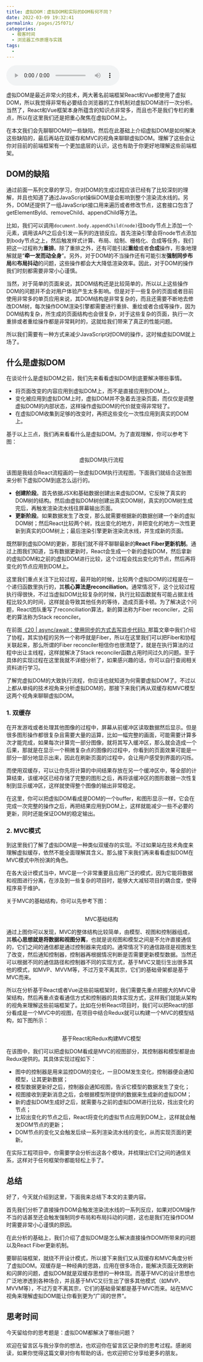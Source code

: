 ```yaml
---
title: 虚拟DOM：虚拟DOM和实际的DOM有何不同？
date: 2022-03-09 19:32:41
permalink: /pages/25f071/
categories:
  - 极客时间
  - 浏览器工作原理与实践
tags:
  - 
---
```

<audio title="26.虚拟DOM：虚拟DOM和实际的DOM有何不同？" src="https://static001.geekbang.org/resource/audio/31/81/3144fa5b3c3e82a02e830be28a05a481.mp3" controls="controls"></audio> 
<p>虚拟DOM是最近非常火的技术，两大著名前端框架React和Vue都使用了虚拟DOM，所以我觉得非常有必要结合浏览器的工作机制对虚拟DOM进行一次分析。当然了，React和Vue框架本身所蕴含的知识点非常多，而且也不是我们专栏的重点，所以在这里我们还是把重心聚焦在虚拟DOM上。</p><p>在本文我们会先聊聊DOM的一些缺陷，然后在此基础上介绍虚拟DOM是如何解决这些缺陷的，最后再站在双缓存和MVC的视角来聊聊虚拟DOM。理解了这些会让你对目前的前端框架有一个更加底层的认识，这也有助于你更好地理解这些前端框架。</p><h2>DOM的缺陷</h2><p>通过前面一系列文章的学习，你对DOM的生成过程应该已经有了比较深刻的理解，并且也知道了通过JavaScript操纵DOM是会影响到整个渲染流水线的。另外，DOM还提供了一组JavaScript接口用来遍历或者修改节点，这套接口包含了getElementById、removeChild、appendChild等方法。</p><p>比如，我们可以调用<code>document.body.appendChild(node)</code>往body节点上添加一个元素，调用该API之后会引发一系列的连锁反应。首先渲染引擎会将node节点添加到body节点之上，然后触发样式计算、布局、绘制、栅格化、合成等任务，我们把这一过程称为<strong>重排</strong>。除了重排之外，还有可能引起<strong>重绘</strong>或者<strong>合成</strong>操作，形象地理解就是“<strong>牵一发而动全身</strong>”。另外，对于DOM的不当操作还有可能引发<strong>强制同步布局</strong>和<strong>布局抖动</strong>的问题，这些操作都会大大降低渲染效率。因此，对于DOM的操作我们时刻都需要非常小心谨慎。</p><!-- [[[read_end]]] --><p>当然，对于简单的页面来说，其DOM结构还是比较简单的，所以以上这些操作DOM的问题并不会对用户体验产生太多影响。但是对于一些复杂的页面或者目前使用非常多的单页应用来说，其DOM结构是非常复杂的，而且还需要不断地去修改DOM树，每次操作DOM渲染引擎都需要进行重排、重绘或者合成等操作，因为DOM结构复杂，所生成的页面结构也会很复杂，对于这些复杂的页面，执行一次重排或者重绘操作都是非常耗时的，这就给我们带来了真正的性能问题。</p><p>所以我们需要有一种方式来减少JavaScript对DOM的操作，这时候虚拟DOM就上场了。</p><h2>什么是虚拟DOM</h2><p>在谈论什么是虚拟DOM之前，我们先来看看虚拟DOM到底要解决哪些事情。</p><ul>
<li>将页面改变的内容应用到虚拟DOM上，而不是直接应用到DOM上。</li>
<li>变化被应用到虚拟DOM上时，虚拟DOM并不急着去渲染页面，而仅仅是调整虚拟DOM的内部状态，这样操作虚拟DOM的代价就变得非常轻了。</li>
<li>在虚拟DOM收集到足够的改变时，再把这些变化一次性应用到真实的DOM上。</li>
</ul><p>基于以上三点，我们再来看看什么是虚拟DOM。为了直观理解，你可以参考下图：</p><p><img src="https://static001.geekbang.org/resource/image/cf/90/cf2089ad62af94881757c2f2de277890.png" alt=""></p><center><span class="reference">虚拟DOM执行流程</span></center><p>该图是我结合React流程画的一张虚拟DOM执行流程图，下面我们就结合这张图来分析下虚拟DOM到底怎么运行的。</p><ul>
<li><strong>创建阶段</strong>。首先依据JSX和基础数据创建出来虚拟DOM，它反映了真实的DOM树的结构。然后由虚拟DOM树创建出真实DOM树，真实的DOM树生成完后，再触发渲染流水线往屏幕输出页面。</li>
<li><strong>更新阶段</strong>。如果数据发生了改变，那么就需要根据新的数据创建一个新的虚拟DOM树；然后React比较两个树，找出变化的地方，并把变化的地方一次性更新到真实的DOM树上；最后渲染引擎更新渲染流水线，并生成新的页面。</li>
</ul><p>既然聊到虚拟DOM的更新，那我们就不得不聊聊最新的<strong>React Fiber更新机制</strong>。通过上图我们知道，当有数据更新时，React会生成一个新的虚拟DOM，然后拿新的虚拟DOM和之前的虚拟DOM进行比较，这个过程会找出变化的节点，然后再将变化的节点应用到DOM上。</p><p>这里我们重点关注下比较过程，最开始的时候，比较两个虚拟DOM的过程是在一个递归函数里执行的，其<strong>核心算法是reconciliation</strong>。通常情况下，这个比较过程执行得很快，不过当虚拟DOM比较复杂的时候，执行比较函数就有可能占据主线程比较久的时间，这样就会导致其他任务的等待，造成页面卡顿。为了解决这个问题，React团队重写了reconciliation算法，新的算法称为Fiber reconciler，之前老的算法称为Stack reconciler。</p><p>在前面<a href="https://time.geekbang.org/column/article/137827">《20 | async/await：使用同步的方式去写异步代码》</a>那篇文章中我们介绍了协程，其实协程的另外一个称呼就是Fiber，所以在这里我们可以把Fiber和协程关联起来，那么所谓的Fiber reconciler相信你也很清楚了，就是在执行算法的过程中出让主线程，这样就解决了Stack reconciler函数占用时间过久的问题。至于具体的实现过程在这里我就不详细分析了，如果感兴趣的话，你可以自行查阅相关资料进行学习。</p><p>了解完虚拟DOM的大致执行流程，你应该也就知道为何需要虚拟DOM了。不过以上都从单纯的技术视角来分析虚拟DOM的，那接下来我们再从双缓存和MVC模型这两个视角来聊聊虚拟DOM。</p><h3>1. 双缓存</h3><p>在开发游戏或者处理其他图像的过程中，屏幕从前缓冲区读取数据然后显示。但是很多图形操作都很复杂且需要大量的运算，比如一幅完整的画面，可能需要计算多次才能完成，如果每次计算完一部分图像，就将其写入缓冲区，那么就会造成一个后果，那就是在显示一个稍微复杂点的图像的过程中，你看到的页面效果可能是一部分一部分地显示出来，因此在刷新页面的过程中，会让用户感受到界面的闪烁。</p><p>而使用双缓存，可以让你先将计算的中间结果存放在另一个缓冲区中，等全部的计算结束，该缓冲区已经存储了完整的图形之后，再将该缓冲区的图形数据一次性复制到显示缓冲区，这样就使得整个图像的输出非常稳定。</p><p>在这里，你可以把虚拟DOM看成是DOM的一个buffer，和图形显示一样，它会在完成一次完整的操作之后，再把结果应用到DOM上，这样就能减少一些不必要的更新，同时还能保证DOM的稳定输出。</p><h3>2. MVC模式</h3><p>到这里我们了解了虚拟DOM是一种类似双缓存的实现。不过如果站在技术角度来理解虚拟缓存，依然不能全面理解其含义。那么接下来我们再来看看虚拟DOM在MVC模式中所扮演的角色。</p><p>在各大设计模式当中，MVC是一个非常重要且应用广泛的模式，因为它能将数据和视图进行分离，在涉及到一些复杂的项目时，能够大大减轻项目的耦合度，使得程序易于维护。</p><p>关于MVC的基础结构，你可以先参考下图：</p><p><img src="https://static001.geekbang.org/resource/image/4c/a6/4c03b5882878dcce2df01c1e2e8db8a6.png" alt=""></p><center><span class="reference">MVC基础结构</span></center><p>通过上图你可以发现，MVC的整体结构比较简单，由模型、视图和控制器组成，其<strong>核心思想就是将数据和视图分离</strong>，也就是说视图和模型之间是不允许直接通信的，它们之间的通信都是通过控制器来完成的。通常情况下的通信路径是视图发生了改变，然后通知控制器，控制器再根据情况判断是否需要更新模型数据。当然还可以根据不同的通信路径和控制器不同的实现方式，基于MVC又能衍生出很多其他的模式，如MVP、MVVM等，不过万变不离其宗，它们的基础骨架都是基于MVC而来。</p><p>所以在分析基于React或者Vue这些前端框架时，我们需要先重点把握大的MVC骨架结构，然后再重点查看通信方式和控制器的具体实现方式，这样我们就能从架构的视角来理解这些前端框架了。比如在分析React项目时，我们可以把React的部分看成是一个MVC中的视图，在项目中结合Redux就可以构建一个MVC的模型结构，如下图所示：</p><p><img src="https://static001.geekbang.org/resource/image/e0/03/e024ba6c212a1d6bfa01b327e987e103.png" alt=""></p><center><span class="reference">基于React和Redux构建MVC模型</span></center><p>在该图中，我们可以把虚拟DOM看成是MVC的视图部分，其控制器和模型都是由Redux提供的。其具体实现过程如下：</p><ul>
<li>图中的控制器是用来监控DOM的变化，一旦DOM发生变化，控制器便会通知模型，让其更新数据；</li>
<li>模型数据更新好之后，控制器会通知视图，告诉它模型的数据发生了变化；</li>
<li>视图接收到更新消息之后，会根据模型所提供的数据来生成新的虚拟DOM；</li>
<li>新的虚拟DOM生成好之后，就需要与之前的虚拟DOM进行比较，找出变化的节点；</li>
<li>比较出变化的节点之后，React将变化的虚拟节点应用到DOM上，这样就会触发DOM节点的更新；</li>
<li>DOM节点的变化又会触发后续一系列渲染流水线的变化，从而实现页面的更新。</li>
</ul><p>在实际工程项目中，你需要学会分析出这各个模块，并梳理出它们之间的通信关系，这样对于任何框架你都能轻松上手了。</p><h2>总结</h2><p>好了，今天就介绍到这里，下面我来总结下本文的主要内容。</p><p>首先我们分析了直接操作DOM会触发渲染流水线的一系列反应，如果对DOM操作不当的话甚至还会触发强制同步布局和布局抖动的问题，这也是我们在操作DOM时需要非常小心谨慎的原因。</p><p>在此分析的基础上，我们介绍了虚拟DOM是怎么解决直接操作DOM所带来的问题以及React Fiber更新机制。</p><p>要聊前端框架，就绕不开设计模式，所以接下来我们又从双缓存和MVC角度分析了虚拟DOM。双缓存是一种经典的思路，应用在很多场合，能解决页面无效刷新和闪屏的问题，虚拟DOM就是双缓存思想的一种体现。而基于MVC的设计思想也广泛地渗透到各种场合，并且基于MVC又衍生出了很多其他模式（如MVP、MVVM等），不过万变不离其宗，它们的基础骨架都是基于MVC而来。站在MVC视角来理解虚拟DOM能让你看到更为“广阔的世界”。</p><h2>思考时间</h2><p>今天留给你的思考题是：虚拟DOM都解决了哪些问题？</p><p>欢迎在留言区与我分享你的想法，也欢迎你在留言区记录你的思考过程。感谢阅读，如果你觉得这篇文章对你有帮助的话，也欢迎把它分享给更多的朋友。</p><p></p>